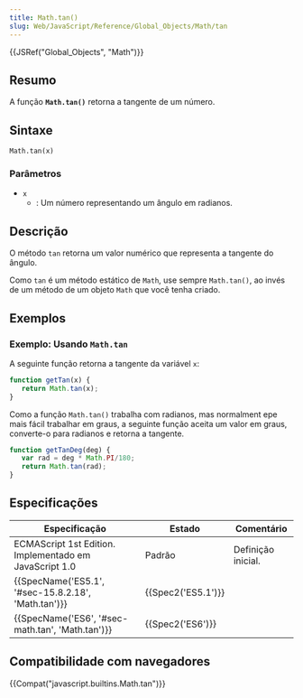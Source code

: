 ```yaml
---
title: Math.tan()
slug: Web/JavaScript/Reference/Global_Objects/Math/tan
---
```

{{JSRef("Global_Objects", "Math")}}

## Resumo

A função **`Math.tan()`** retorna a tangente de um número.

## Sintaxe

```
Math.tan(x)
```

### Parâmetros

- `x`
  - : Um número representando um ângulo em radianos.

## Descrição

O método `tan` retorna um valor numérico que representa a tangente do ângulo.

Como `tan` é um método estático de `Math`, use sempre `Math.tan()`, ao invés de um método de um objeto `Math` que você tenha criado.

## Exemplos

### Exemplo: Usando `Math.tan`

A seguinte função retorna a tangente da variável `x`:

```js
function getTan(x) {
   return Math.tan(x);
}
```

Como a função `Math.tan()` trabalha com radianos, mas normalment epe mais fácil trabalhar em graus, a seguinte função aceita um valor em graus, converte-o para radianos e retorna a tangente.

```js
function getTanDeg(deg) {
   var rad = deg * Math.PI/180;
   return Math.tan(rad);
}
```

## Especificações

| Especificação                                                        | Estado                   | Comentário         |
| -------------------------------------------------------------------- | ------------------------ | ------------------ |
| ECMAScript 1st Edition. Implementado em JavaScript 1.0               | Padrão                   | Definição inicial. |
| {{SpecName('ES5.1', '#sec-15.8.2.18', 'Math.tan')}} | {{Spec2('ES5.1')}} |                    |
| {{SpecName('ES6', '#sec-math.tan', 'Math.tan')}}     | {{Spec2('ES6')}}     |                    |

## Compatibilidade com navegadores

{{Compat("javascript.builtins.Math.tan")}}
